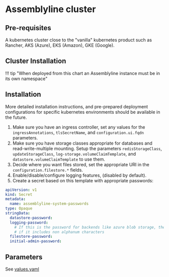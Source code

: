 # Assemblyline cluster

## Pre-requisites

A kubernetes cluster close to the "vanilla" kubernetes product such as Rancher, AKS (Azure), EKS (Amazon), GKE (Google).

## Cluster Installation

!!! tip "When deployed from this chart an Assemblyline instance must be in its own namespace"

Installation
------------

More detailed installation instructions, and pre-prepared deployment configurations 
for specific kubernetes environments should be available in the future.

1. Make sure you have an ingress controller, set any values for the
   `ingressAnnotations`, `tlsSecretName`, and `configuration.ui.fqdn` parameters.
2. Make sure you have storage classes appropriate for databases and 
   read-write-multiple mounting. Setup the parameters `redisStorageClass`,
   `updateStorageClass`, `log-storage.volumeClaimTemplate`,
   and `datastore.volumeClaimTemplate` to use them.
3. Decide where you want files stored, set the appropriate URI in 
   the `configuration.filestore.*` fields.
4. Enable/disable/configure logging features, (disabled by default).
5. Create a secret based on this template with appropriate passwords:

```yaml
apiVersion: v1
kind: Secret
metadata:
  name: assemblyline-system-passwords
type: Opaque
stringData:
  datastore-password:
  logging-password:
    # If this is the password for backends like azure blob storage, the password may need to be url encoded
    # if it includes non alphanum characters
  filestore-password:
  initial-admin-password:
```

Parameters
----------

See [values.yaml](https://github.com/CybercentreCanada/assemblyline-helm-chart/blob/master/assemblyline/values.yaml)


